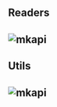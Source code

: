 ## Readers

## ![mkapi](rio_tiler_pds.landsat.aws.LandsatC2Reader|strict|all)

## Utils

## ![mkapi](rio_tiler_pds.landsat.utils.sceneid_parser)
